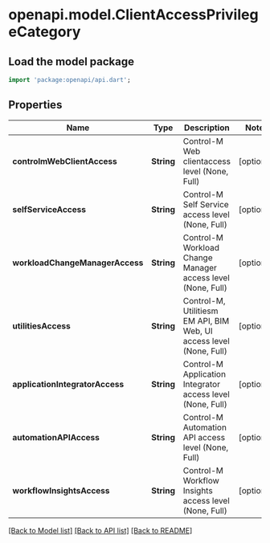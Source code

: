# openapi.model.ClientAccessPrivilegeCategory

## Load the model package
```dart
import 'package:openapi/api.dart';
```

## Properties
Name | Type | Description | Notes
------------ | ------------- | ------------- | -------------
**controlmWebClientAccess** | **String** | Control-M Web clientaccess level (None, Full) | [optional] 
**selfServiceAccess** | **String** | Control-M Self Service access level (None, Full) | [optional] 
**workloadChangeManagerAccess** | **String** | Control-M Workload Change Manager access level (None, Full) | [optional] 
**utilitiesAccess** | **String** | Control-M, Utilitiesm EM API, BIM Web, UI access level (None, Full) | [optional] 
**applicationIntegratorAccess** | **String** | Control-M Application Integrator access level (None, Full) | [optional] 
**automationAPIAccess** | **String** | Control-M Automation API access level (None, Full) | [optional] 
**workflowInsightsAccess** | **String** | Control-M Workflow Insights access level (None, Full) | [optional] 

[[Back to Model list]](../README.md#documentation-for-models) [[Back to API list]](../README.md#documentation-for-api-endpoints) [[Back to README]](../README.md)


